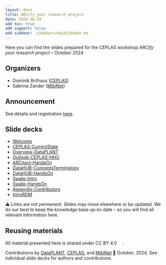 ```yaml
---
layout: docs
title: ARCify your research project
date: 2024-10-24
add toc: true
add support: false
add sidebar: _sidebars/mainSidebar.md
---
```


Here you can find the slides prepared for the CEPLAS workshop *ARCify your research project* &ndash; October 2024

## Organizers

- Dominik Brilhaus ([CEPLAS](https://www.ceplas.eu/en/research/data-science-and-data-management))
- Sabrina Zander ([MibiNet](https://www.sfb1535.hhu.de/projects/research-area-z/z03))

## Announcement

See details and registration [here](https://nfdi4plants.org/events/2024-10-24_ceplas-arc-workshop/).

## Slide decks

<!-- linked-slides -->
- <a href=./00-Welcome.html target=_blank>Welcome</a>
- <a href=./04-CEPLAS-CurrentState.html target=_blank>CEPLAS-CurrentState</a>
- <a href=./10-Overview-DataPLANT.html target=_blank>Overview-DataPLANT</a>
- <a href=./15-Outlook-CEPLAS-HHU.html target=_blank>Outlook-CEPLAS-HHU</a>
- <a href=./20-ARCitect-HandsOn.html target=_blank>ARCitect-HandsOn</a>
- <a href=./30-DataHUB-ConceptsTerminology.html target=_blank>DataHUB-ConceptsTerminology</a>
- <a href=./31-DataHUB-HandsOn.html target=_blank>DataHUB-HandsOn</a>
- <a href=./50-Swate-Intro.html target=_blank>Swate-Intro</a>
- <a href=./51-Swate-HandsOn.html target=_blank>Swate-HandsOn</a>
- <a href=./99-Appendix-Contributors.html target=_blank>Appendix-Contributors</a>
- <a href=./999-IntroRDM.html target=_blank>IntroRDM</a>
<!-- linked-slides -->

:warning: Links are not permanent. Slides may move elsewhere or be updated. We do our best to keep the knowledge base up-to-date &ndash; so you will find all relevant information here.

## Reusing materials

All material presented here is shared under CC BY 4.0 <a href="https://creativecommons.org/licenses/by/4.0/"><img src="https://mirrors.creativecommons.org/presskit/buttons/88x31/svg/by.svg" style="height:15px"></a>.

Contributions by [DataPLANT](https://nfdi4plants.org/), [CEPLAS](https://ceplas.eu), and [MibiNet](https://www.sfb1535.hhu.de/) 📆 October, 2024. See individual slide decks for authors and contributions.
